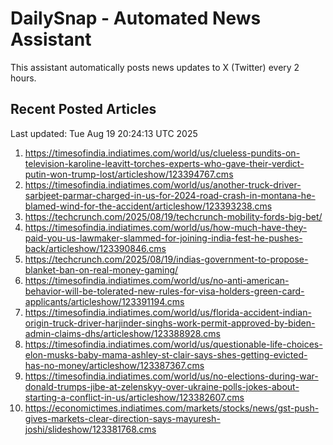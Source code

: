 # DailySnap - Automated News Assistant

This assistant automatically posts news updates to X (Twitter) every 2 hours.

## Recent Posted Articles

Last updated: Tue Aug 19 20:24:13 UTC 2025

1. https://timesofindia.indiatimes.com/world/us/clueless-pundits-on-television-karoline-leavitt-torches-experts-who-gave-their-verdict-putin-won-trump-lost/articleshow/123394767.cms
2. https://timesofindia.indiatimes.com/world/us/another-truck-driver-sarbjeet-parmar-charged-in-us-for-2024-road-crash-in-montana-he-blamed-wind-for-the-accident/articleshow/123393238.cms
3. https://techcrunch.com/2025/08/19/techcrunch-mobility-fords-big-bet/
4. https://timesofindia.indiatimes.com/world/us/how-much-have-they-paid-you-us-lawmaker-slammed-for-joining-india-fest-he-pushes-back/articleshow/123390846.cms
5. https://techcrunch.com/2025/08/19/indias-government-to-propose-blanket-ban-on-real-money-gaming/
6. https://timesofindia.indiatimes.com/world/us/no-anti-american-behavior-will-be-tolerated-new-rules-for-visa-holders-green-card-applicants/articleshow/123391194.cms
7. https://timesofindia.indiatimes.com/world/us/florida-accident-indian-origin-truck-driver-harjinder-singhs-work-permit-approved-by-biden-admin-claims-dhs/articleshow/123388928.cms
8. https://timesofindia.indiatimes.com/world/us/questionable-life-choices-elon-musks-baby-mama-ashley-st-clair-says-shes-getting-evicted-has-no-money/articleshow/123387367.cms
9. https://timesofindia.indiatimes.com/world/us/no-elections-during-war-donald-trumps-jibe-at-zelenskyy-over-ukraine-polls-jokes-about-starting-a-conflict-in-us/articleshow/123382607.cms
10. https://economictimes.indiatimes.com/markets/stocks/news/gst-push-gives-markets-clear-direction-says-mayuresh-joshi/slideshow/123381768.cms
